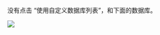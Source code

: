 没有点击 “使用自定义数据库列表”，和下面的数据库。

<img class="alignnone wp-image-452 size-full" src="https://789ak.com/wp-content/uploads/2023/02/Pasted-32.png" />